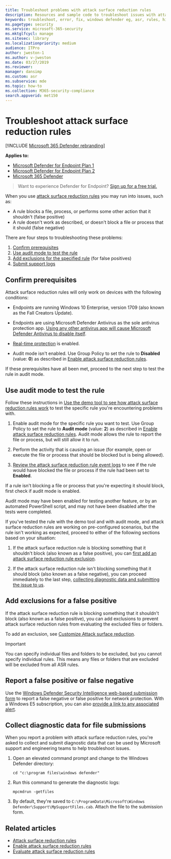 ```yaml
---
title: Troubleshoot problems with attack surface reduction rules
description: Resources and sample code to troubleshoot issues with attack surface reduction rules in Microsoft Defender for Endpoint.
keywords: troubleshoot, error, fix, windows defender eg, asr, rules, hips, troubleshoot, audit, exclusion, false positive, broken, blocking, Microsoft Defender for Endpoint
ms.pagetype: security
ms.service: microsoft-365-security
ms.mktglfcycl: manage
ms.sitesec: library
ms.localizationpriority: medium
audience: ITPro
author: jweston-1
ms.author: v-jweston
ms.date: 03/27/2019
ms.reviewer:
manager: dansimp
ms.custom: asr
ms.subservice: mde
ms.topic: how-to
ms.collection: M365-security-compliance
search.appverid: met150
---
```


# Troubleshoot attack surface reduction rules

[!INCLUDE [Microsoft 365 Defender rebranding](../../includes/microsoft-defender.md)]


**Applies to:**
- [Microsoft Defender for Endpoint Plan 1](https://go.microsoft.com/fwlink/?linkid=2154037)
- [Microsoft Defender for Endpoint Plan 2](https://go.microsoft.com/fwlink/?linkid=2154037)
- [Microsoft 365 Defender](https://go.microsoft.com/fwlink/?linkid=2118804)

> Want to experience Defender for Endpoint? [Sign up for a free trial.](https://signup.microsoft.com/create-account/signup?products=7f379fee-c4f9-4278-b0a1-e4c8c2fcdf7e&ru=https://aka.ms/MDEp2OpenTrial?ocid=docs-wdatp-pullalerts-abovefoldlink)

When you use [attack surface reduction rules](attack-surface-reduction.md) you may run into issues, such as:

- A rule blocks a file, process, or performs some other action that it shouldn't (false positive)
- A rule doesn't work as described, or doesn't block a file or process that it should (false negative)

There are four steps to troubleshooting these problems:

1. [Confirm prerequisites](#confirm-prerequisites)
2. [Use audit mode to test the rule](#use-audit-mode-to-test-the-rule)
3. [Add exclusions for the specified rule](#add-exclusions-for-a-false-positive) (for false positives)
4. [Submit support logs](#collect-diagnostic-data-for-file-submissions)

## Confirm prerequisites

Attack surface reduction rules will only work on devices with the following conditions:

- Endpoints are running Windows 10 Enterprise, version 1709 (also known as the Fall Creators Update).

- Endpoints are using Microsoft Defender Antivirus as the sole antivirus protection app. [Using any other antivirus app will cause Microsoft Defender Antivirus to disable itself](/windows/security/threat-protection/microsoft-defender-antivirus/microsoft-defender-antivirus-compatibility).

- [Real-time protection](/windows/security/threat-protection/microsoft-defender-antivirus/configure-real-time-protection-microsoft-defender-antivirus) is enabled.

- Audit mode isn't enabled. Use Group Policy to set the rule to **Disabled** (value: **0**) as described in [Enable attack surface reduction rules](enable-attack-surface-reduction.md).

If these prerequisites have all been met, proceed to the next step to test the rule in audit mode.

## Use audit mode to test the rule

Follow these instructions in [Use the demo tool to see how attack surface reduction rules work](evaluate-attack-surface-reduction.md) to test the specific rule you're encountering problems with.

1. Enable audit mode for the specific rule you want to test. Use Group Policy to set the rule to **Audit mode** (value: **2**) as described in [Enable attack surface reduction rules](enable-attack-surface-reduction.md). Audit mode allows the rule to report the file or process, but will still allow it to run.

2. Perform the activity that is causing an issue (for example, open or execute the file or process that should be blocked but is being allowed).

3. [Review the attack surface reduction rule event logs](attack-surface-reduction.md) to see if the rule would have blocked the file or process if the rule had been set to **Enabled**.

If a rule isn't blocking a file or process that you're expecting it should block, first check if audit mode is enabled.

Audit mode may have been enabled for testing another feature, or by an automated PowerShell script, and may not have been disabled after the tests were completed.

If you've tested the rule with the demo tool and with audit mode, and attack surface reduction rules are working on pre-configured scenarios, but the rule isn't working as expected, proceed to either of the following sections based on your situation:

1. If the attack surface reduction rule is blocking something that it shouldn't block (also known as a false positive), you can [first add an attack surface reduction rule exclusion](#add-exclusions-for-a-false-positive).

2. If the attack surface reduction rule isn't blocking something that it should block (also known as a false negative), you can proceed immediately to the last step, [collecting diagnostic data and submitting the issue to us](#collect-diagnostic-data-for-file-submissions).

## Add exclusions for a false positive

If the attack surface reduction rule is blocking something that it shouldn't block (also known as a false positive), you can add exclusions to prevent attack surface reduction rules from evaluating the excluded files or folders.

To add an exclusion, see [Customize Attack surface reduction](attack-surface-reduction-rules-deployment-implement.md#customize-attack-surface-reduction-rules).

> [!IMPORTANT]
> You can specify individual files and folders to be excluded, but you cannot specify individual rules.
> This means any files or folders that are excluded will be excluded from all ASR rules.

## Report a false positive or false negative

Use the [Windows Defender Security Intelligence web-based submission form](https://www.microsoft.com/wdsi/filesubmission) to report a false negative or false positive for network protection. With a Windows E5 subscription, you can also [provide a link to any associated alert](alerts-queue.md).

## Collect diagnostic data for file submissions

When you report a problem with attack surface reduction rules, you're asked to collect and submit diagnostic data that can be used by Microsoft support and engineering teams to help troubleshoot issues.

1. Open an elevated command prompt and change to the Windows Defender directory:

   ```console
   cd "c:\program files\windows defender"
   ```

2. Run this command to generate the diagnostic logs:

   ```console
   mpcmdrun -getfiles
   ```

3. By default, they're saved to `C:\ProgramData\Microsoft\Windows Defender\Support\MpSupportFiles.cab`. Attach the file to the submission form.

## Related articles

- [Attack surface reduction rules](attack-surface-reduction.md)
- [Enable attack surface reduction rules](enable-attack-surface-reduction.md)
- [Evaluate attack surface reduction rules](evaluate-attack-surface-reduction.md)
